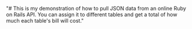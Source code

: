 "# This is my demonstration of how to pull JSON data from an online Ruby on Rails API. You can assign it to different tables and get a total of how much each table's bill will cost." 
